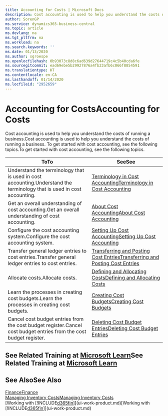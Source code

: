 ```yaml
---
title: Accounting for Costs | Microsoft Docs
description: Cost accounting is used to help you understand the costs of running a business. To get started with cost accounting, see the following topics.
author: SorenGP
ms.service: dynamics365-business-central
ms.topic: article
ms.devlang: na
ms.tgt_pltfrm: na
ms.workload: na
ms.search.keywords: ''
ms.date: 01/13/2020
ms.author: sgroespe
ms.openlocfilehash: 0b93073c8d8c6ad639d27644719c4c5b40cda6fe
ms.sourcegitcommit: ead69ebe5b29927876a4fb23afb6c066f8854591
ms.translationtype: HT
ms.contentlocale: en-CA
ms.lasthandoff: 01/14/2020
ms.locfileid: "2952659"
---
```

# <a name="accounting-for-costs"></a><span data-ttu-id="68425-104">Accounting for Costs</span><span class="sxs-lookup"><span data-stu-id="68425-104">Accounting for Costs</span></span>
<span data-ttu-id="68425-105">Cost accounting is used to help you understand the costs of running a business.</span><span class="sxs-lookup"><span data-stu-id="68425-105">Cost accounting is used to help you understand the costs of running a business.</span></span> <span data-ttu-id="68425-106">To get started with cost accounting, see the following topics.</span><span class="sxs-lookup"><span data-stu-id="68425-106">To get started with cost accounting, see the following topics.</span></span>  

|<span data-ttu-id="68425-107">To</span><span class="sxs-lookup"><span data-stu-id="68425-107">To</span></span>|<span data-ttu-id="68425-108">See</span><span class="sxs-lookup"><span data-stu-id="68425-108">See</span></span>|  
|--------|---------|  
|<span data-ttu-id="68425-109">Understand the terminology that is used in cost accounting.</span><span class="sxs-lookup"><span data-stu-id="68425-109">Understand the terminology that is used in cost accounting.</span></span>|[<span data-ttu-id="68425-110">Terminology in Cost Accounting</span><span class="sxs-lookup"><span data-stu-id="68425-110">Terminology in Cost Accounting</span></span>](finance-terminology-in-cost-accounting.md)|  
|<span data-ttu-id="68425-111">Get an overall understanding of cost accounting.</span><span class="sxs-lookup"><span data-stu-id="68425-111">Get an overall understanding of cost accounting.</span></span>|[<span data-ttu-id="68425-112">About Cost Accounting</span><span class="sxs-lookup"><span data-stu-id="68425-112">About Cost Accounting</span></span>](finance-about-cost-accounting.md)|  
|<span data-ttu-id="68425-113">Configure the cost accounting system.</span><span class="sxs-lookup"><span data-stu-id="68425-113">Configure the cost accounting system.</span></span>|[<span data-ttu-id="68425-114">Setting Up Cost Accounting</span><span class="sxs-lookup"><span data-stu-id="68425-114">Setting Up Cost Accounting</span></span>](finance-set-up-cost-accounting.md)|  
|<span data-ttu-id="68425-115">Transfer general ledger entries to cost entries.</span><span class="sxs-lookup"><span data-stu-id="68425-115">Transfer general ledger entries to cost entries.</span></span>|[<span data-ttu-id="68425-116">Transferring and Posting Cost Entries</span><span class="sxs-lookup"><span data-stu-id="68425-116">Transferring and Posting Cost Entries</span></span>](finance-transfer-and-post-cost-entries.md)|  
|<span data-ttu-id="68425-117">Allocate costs.</span><span class="sxs-lookup"><span data-stu-id="68425-117">Allocate costs.</span></span>|[<span data-ttu-id="68425-118">Defining and Allocating Costs</span><span class="sxs-lookup"><span data-stu-id="68425-118">Defining and Allocating Costs</span></span>](finance-define-and-allocate-costs.md)|  
|<span data-ttu-id="68425-119">Learn the processes in creating cost budgets.</span><span class="sxs-lookup"><span data-stu-id="68425-119">Learn the processes in creating cost budgets.</span></span>|[<span data-ttu-id="68425-120">Creating Cost Budgets</span><span class="sxs-lookup"><span data-stu-id="68425-120">Creating Cost Budgets</span></span>](finance-create-cost-budgets.md)|
|<span data-ttu-id="68425-121">Cancel cost budget entries from the cost budget register.</span><span class="sxs-lookup"><span data-stu-id="68425-121">Cancel cost budget entries from the cost budget register.</span></span>|[<span data-ttu-id="68425-122">Deleting Cost Budget Entries</span><span class="sxs-lookup"><span data-stu-id="68425-122">Deleting Cost Budget Entries</span></span>](finance-how-to-delete-cost-budget-entries.md)|

## <a name="see-related-training-at-microsoft-learnlearnpathsuse-cost-accounting-dynamics-365-business-central"></a><span data-ttu-id="68425-123">See Related Training at [Microsoft Learn](/learn/paths/use-cost-accounting-dynamics-365-business-central/)</span><span class="sxs-lookup"><span data-stu-id="68425-123">See Related Training at [Microsoft Learn](/learn/paths/use-cost-accounting-dynamics-365-business-central/)</span></span>

## <a name="see-also"></a><span data-ttu-id="68425-124">See Also</span><span class="sxs-lookup"><span data-stu-id="68425-124">See Also</span></span>  
[<span data-ttu-id="68425-125">Finance</span><span class="sxs-lookup"><span data-stu-id="68425-125">Finance</span></span>](finance.md)  
[<span data-ttu-id="68425-126">Managing Inventory Costs</span><span class="sxs-lookup"><span data-stu-id="68425-126">Managing Inventory Costs</span></span>](finance-manage-inventory-costs.md)  
<span data-ttu-id="68425-127">[Working with [!INCLUDE[d365fin](includes/d365fin_md.md)]](ui-work-product.md)</span><span class="sxs-lookup"><span data-stu-id="68425-127">[Working with [!INCLUDE[d365fin](includes/d365fin_md.md)]](ui-work-product.md)</span></span>
